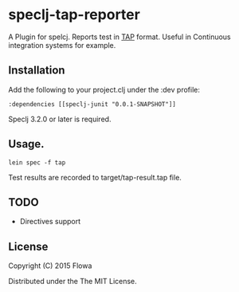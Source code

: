 # speclj-tap-reporter

A Plugin for spelcj. Reports test in
[TAP](http://testanything.org/) format. Useful in
Continuous integration systems for example.

## Installation

Add the following to your project.clj under the :dev profile:

    :dependencies [[speclj-junit "0.0.1-SNAPSHOT"]]

Speclj 3.2.0 or later is required.

## Usage.

    lein spec -f tap

Test results are recorded to target/tap-result.tap file.

## TODO

* Directives support 

## License

Copyright (C) 2015 Flowa

Distributed under the The MIT License.
